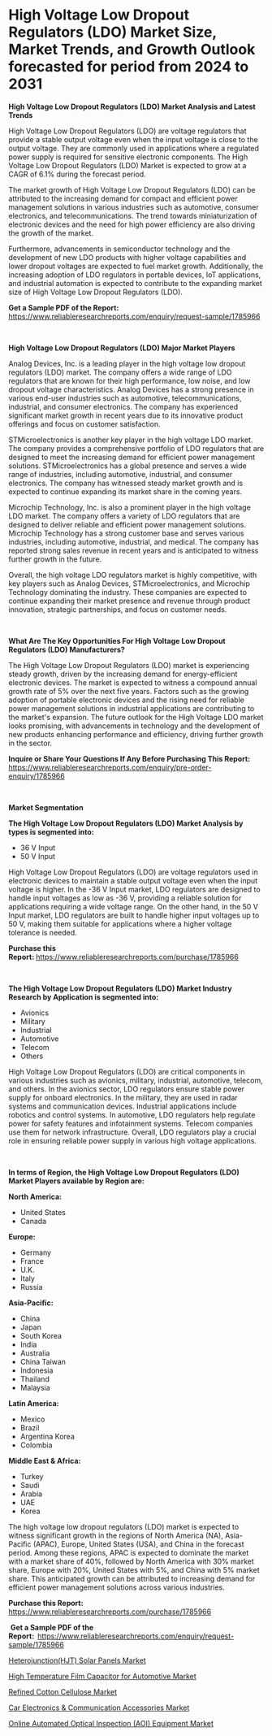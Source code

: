 <p><h1>High Voltage Low Dropout Regulators (LDO) Market Size, Market Trends, and Growth Outlook forecasted for period from 2024 to 2031</h1></p><p><strong>High Voltage Low Dropout Regulators (LDO) Market Analysis and Latest Trends</strong></p>
<p><p>High Voltage Low Dropout Regulators (LDO) are voltage regulators that provide a stable output voltage even when the input voltage is close to the output voltage. They are commonly used in applications where a regulated power supply is required for sensitive electronic components. The High Voltage Low Dropout Regulators (LDO) Market is expected to grow at a CAGR of 6.1% during the forecast period.</p><p>The market growth of High Voltage Low Dropout Regulators (LDO) can be attributed to the increasing demand for compact and efficient power management solutions in various industries such as automotive, consumer electronics, and telecommunications. The trend towards miniaturization of electronic devices and the need for high power efficiency are also driving the growth of the market.</p><p>Furthermore, advancements in semiconductor technology and the development of new LDO products with higher voltage capabilities and lower dropout voltages are expected to fuel market growth. Additionally, the increasing adoption of LDO regulators in portable devices, IoT applications, and industrial automation is expected to contribute to the expanding market size of High Voltage Low Dropout Regulators (LDO).</p></p>
<p><strong>Get a Sample PDF of the Report:&nbsp;</strong> <a href="https://www.reliableresearchreports.com/enquiry/request-sample/1785966">https://www.reliableresearchreports.com/enquiry/request-sample/1785966</a></p>
<p>&nbsp;</p>
<p><strong>High Voltage Low Dropout Regulators (LDO) Major Market Players</strong></p>
<p><p>Analog Devices, Inc. is a leading player in the high voltage low dropout regulators (LDO) market. The company offers a wide range of LDO regulators that are known for their high performance, low noise, and low dropout voltage characteristics. Analog Devices has a strong presence in various end-user industries such as automotive, telecommunications, industrial, and consumer electronics. The company has experienced significant market growth in recent years due to its innovative product offerings and focus on customer satisfaction.</p><p>STMicroelectronics is another key player in the high voltage LDO market. The company provides a comprehensive portfolio of LDO regulators that are designed to meet the increasing demand for efficient power management solutions. STMicroelectronics has a global presence and serves a wide range of industries, including automotive, industrial, and consumer electronics. The company has witnessed steady market growth and is expected to continue expanding its market share in the coming years.</p><p>Microchip Technology, Inc. is also a prominent player in the high voltage LDO market. The company offers a variety of LDO regulators that are designed to deliver reliable and efficient power management solutions. Microchip Technology has a strong customer base and serves various industries, including automotive, industrial, and medical. The company has reported strong sales revenue in recent years and is anticipated to witness further growth in the future.</p><p>Overall, the high voltage LDO regulators market is highly competitive, with key players such as Analog Devices, STMicroelectronics, and Microchip Technology dominating the industry. These companies are expected to continue expanding their market presence and revenue through product innovation, strategic partnerships, and focus on customer needs.</p></p>
<p>&nbsp;</p>
<p><strong>What Are The Key Opportunities For High Voltage Low Dropout Regulators (LDO) Manufacturers?</strong></p>
<p><p>The High Voltage Low Dropout Regulators (LDO) market is experiencing steady growth, driven by the increasing demand for energy-efficient electronic devices. The market is expected to witness a compound annual growth rate of 5% over the next five years. Factors such as the growing adoption of portable electronic devices and the rising need for reliable power management solutions in industrial applications are contributing to the market's expansion. The future outlook for the High Voltage LDO market looks promising, with advancements in technology and the development of new products enhancing performance and efficiency, driving further growth in the sector.</p></p>
<p><strong>Inquire or Share Your Questions If Any Before Purchasing This Report:</strong> <a href="https://www.reliableresearchreports.com/enquiry/pre-order-enquiry/1785966">https://www.reliableresearchreports.com/enquiry/pre-order-enquiry/1785966</a></p>
<p>&nbsp;</p>
<p><strong>Market Segmentation</strong></p>
<p><strong>The High Voltage Low Dropout Regulators (LDO) Market Analysis by types is segmented into:</strong></p>
<p><ul><li>36 V Input</li><li>50 V Input</li></ul></p>
<p><p>High Voltage Low Dropout Regulators (LDO) are voltage regulators used in electronic devices to maintain a stable output voltage even when the input voltage is higher. In the -36 V Input market, LDO regulators are designed to handle input voltages as low as -36 V, providing a reliable solution for applications requiring a wide voltage range. On the other hand, in the 50 V Input market, LDO regulators are built to handle higher input voltages up to 50 V, making them suitable for applications where a higher voltage tolerance is needed.</p></p>
<p><strong>Purchase this Report:&nbsp;</strong><a href="https://www.reliableresearchreports.com/purchase/1785966">https://www.reliableresearchreports.com/purchase/1785966</a></p>
<p>&nbsp;</p>
<p><strong>The High Voltage Low Dropout Regulators (LDO) Market Industry Research by Application is segmented into:</strong></p>
<p><ul><li>Avionics</li><li>Military</li><li>Industrial</li><li>Automotive</li><li>Telecom</li><li>Others</li></ul></p>
<p><p>High Voltage Low Dropout Regulators (LDO) are critical components in various industries such as avionics, military, industrial, automotive, telecom, and others. In the avionics sector, LDO regulators ensure stable power supply for onboard electronics. In the military, they are used in radar systems and communication devices. Industrial applications include robotics and control systems. In automotive, LDO regulators help regulate power for safety features and infotainment systems. Telecom companies use them for network infrastructure. Overall, LDO regulators play a crucial role in ensuring reliable power supply in various high voltage applications.</p></p>
<p>&nbsp;</p>
<p><strong>In terms of Region, the High Voltage Low Dropout Regulators (LDO) Market Players available by Region are:</strong></p>
<p>
    <p> <strong> North America: </strong>
        <ul>
            <li>United States</li>
            <li>Canada</li>
        </ul>
        </p> 
    <p> <strong> Europe: </strong>
        <ul>
            <li>Germany</li>
            <li>France</li>
            <li>U.K.</li>
            <li>Italy</li>
            <li>Russia</li>
        </ul>
        </p> 
    <p> <strong> Asia-Pacific: </strong>
        <ul>
            <li>China</li>
            <li>Japan</li>
            <li>South Korea</li>
            <li>India</li>
            <li>Australia</li>
            <li>China Taiwan</li>
            <li>Indonesia</li>
            <li>Thailand</li>
            <li>Malaysia</li>
        </ul>
        </p> 
    <p> <strong> Latin America: </strong>
        <ul>
            <li>Mexico</li>
            <li>Brazil</li>
            <li>Argentina Korea</li>
            <li>Colombia</li>
        </ul>
        </p> 
    <p> <strong> Middle East & Africa: </strong>
        <ul>
            <li>Turkey</li>
            <li>Saudi</li>
            <li>Arabia</li>
            <li>UAE</li>
            <li>Korea</li>
        </ul>
    </p>
    </p>
<p><p>The high voltage low dropout regulators (LDO) market is expected to witness significant growth in the regions of North America (NA), Asia-Pacific (APAC), Europe, United States (USA), and China in the forecast period. Among these regions, APAC is expected to dominate the market with a market share of 40%, followed by North America with 30% market share, Europe with 20%, United States with 5%, and China with 5% market share. This anticipated growth can be attributed to increasing demand for efficient power management solutions across various industries.</p></p>
<p><strong>Purchase this Report: </strong><a href="https://www.reliableresearchreports.com/purchase/1785966">https://www.reliableresearchreports.com/purchase/1785966</a></p>
<p>&nbsp;<strong>Get a Sample PDF of the Report:&nbsp;&nbsp;</strong><a href="https://www.reliableresearchreports.com/enquiry/request-sample/1785966">https://www.reliableresearchreports.com/enquiry/request-sample/1785966</a></p>
<p><strong></strong></p>
<p><p><a href="https://github.com/mabutironaldo/Market-Research-Report-List-3/blob/main/heterojunctionhjt-solar-panels-market.md">Heterojunction(HJT) Solar Panels Market</a></p><p><a href="https://issuu.com/reportprime-2/docs/high-temperature-film-capacitor-for-automotive-mar">High Temperature Film Capacitor for Automotive Market</a></p><p><a href="https://github.com/Paul14Anderson63/Market-Research-Report-List-2/blob/main/refined-cotton-cellulose-market.md">Refined Cotton Cellulose Market</a></p><p><a href="https://medium.com/@cletaturner879789/car-electronics-amp-communication-accessories-market-insights-into-market-cagr-market-trends-b2848de74b81">Car Electronics & Communication Accessories Market</a></p><p><a href="https://issuu.com/reportprime-2/docs/online-automated-optical-inspection-aoi-equipment-">Online Automated Optical Inspection (AOI) Equipment Market</a></p></p>